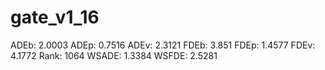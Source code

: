 # gate_v1_16

ADEb: 2.0003
ADEp: 0.7516
ADEv: 2.3121
FDEb: 3.851
FDEp: 1.4577
FDEv: 4.1772
Rank: 1064
WSADE: 1.3384
WSFDE: 2.5281